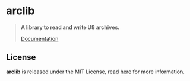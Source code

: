 # arclib
> **A library to read and write U8 archives.**
>
> [Documentation](https://pkg.go.dev/github.com/wii-tools/arclib)

## License
**arclib** is released under the MIT License, read [here](/LICENSE) for more information.
